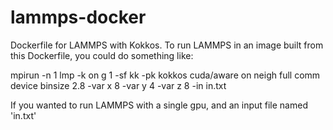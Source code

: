 # lammps-docker
Dockerfile for LAMMPS with Kokkos. To run LAMMPS in an image built from this Dockerfile, you could do something like:

mpirun -n 1 lmp -k on g 1 -sf kk -pk kokkos cuda/aware on neigh full comm device binsize 2.8 -var x 8 -var y 4 -var z 8 -in in.txt

If you wanted to run LAMMPS with a single gpu, and an input file named 'in.txt'
